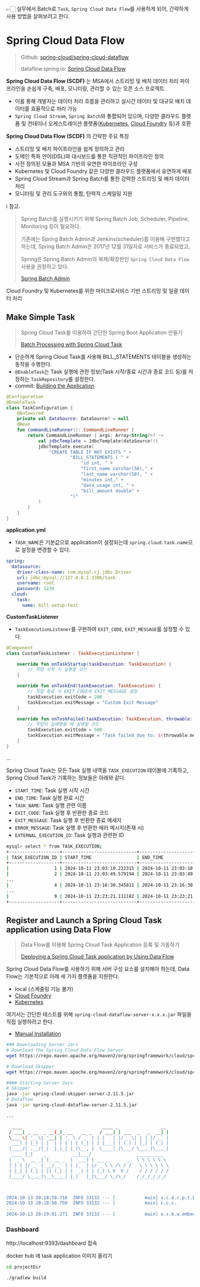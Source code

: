 👉🏻 실무에서 Batch로 `Task`, `Spring Cloud Data Flow`를 사용하게 되어, 간략하게 사용 방법을 살펴보려고 한다.

# Spring Cloud Data Flow

> Github: [spring-cloud/spring-cloud-dataflow](https://github.com/spring-cloud/spring-cloud-dataflow)
> 
> dataflow.spring.io: [Spring Cloud Data Flow](https://dataflow.spring.io/)

**Spring Cloud Data Flow (SCDF)** 는 MSA에서 스트리밍 및 배치 데이터 처리 파이프라인을 손쉽게 구축, 배포, 모니터링, 관리할 수 있는 오픈 소스 프로젝트
- 이를 통해 개발자는 데이터 처리 흐름을 관리하고 실시간 데이터 및 대규모 배치 데이터를 효율적으로 처리 가능
- `Spring Cloud Stream`, `Spring Batch`와 통합되어 있으며, 다양한 클라우드 플랫폼 및 컨테이너 오케스트레이션 플랫폼([Kubernetes](https://kubernetes.io/), [Cloud Foundry](https://www.cloudfoundry.org/) 등)과 호환

**Spring Cloud Data Flow (SCDF)** 의 간략한 주요 특징
- 스트리밍 및 배치 파이프라인을 쉽게 정의하고 관리
- 도메인 특화 언어(DSL)와 대시보드를 통한 직관적인 파이프라인 정의
- 사전 정의된 모듈과 MSA 기반의 유연한 파이프라인 구성
- Kubernetes 및 Cloud Foundry 같은 다양한 클라우드 플랫폼에서 유연하게 배포
- Spring Cloud Stream과 Spring Batch를 통한 강력한 스트리밍 및 배치 데이터 처리
- 모니터링 및 관리 도구와의 통합, 탄력적 스케일링 지원

ℹ️ 참고.

> Spring Batch를 실행시키기 위해 Spring Batch Job, Scheduler, Pipeline, Monitoring 등이 필요하다.
> 
> 기존에는 Spring Batch Admin과 Jenkins(scheduler)를 이용해 구현했다고 하는데, Spring Batch Admin은 2017년 12월 31일자로 서비스가 종료되었고, 
> 
> Spring은 Spring Batch Admin의 복제/확장판인 `Spring Cloud Data Flow` 사용을 권장하고 있다.
>
> [Spring Batch Admin](https://docs.spring.io/spring-batch-admin/2.x/)

Cloud Foundry 및 Kubernetes를 위한 마이크로서비스 기반 스트리밍 및 일괄 데이터 처리

## Make Simple Task

> Spring Cloud Task를 이용하여 간단한 Spring Boot Application 만들기
> 
> [Batch Processing with Spring Cloud Task](https://dataflow.spring.io/docs/batch-developer-guides/batch/spring-task/)

- 단순하게 Spring Cloud Task를 사용해 BILL_STATEMENTS 테이블을 생성하는 동작을 수행한다.
- `@EnableTask`는 Task 실행에 관한 정보(Task 시작/종료 시간과 종료 코드 등)를 저장하는 `TaskRepository`를 설정한다.
- commit: [Building the Application](https://github.com/jihunparkme/Study-project-spring-java/commit/284befb7419863d648d6b3556b356027aa7fec11)

```kotlin
@Configuration
@EnableTask
class TaskConfiguration {
    @Autowired
    private val dataSource: DataSource? = null
    @Bean
    fun commandLineRunner(): CommandLineRunner {
        return CommandLineRunner { args: Array<String?>? ->
            val jdbcTemplate = JdbcTemplate(dataSource!!)
            jdbcTemplate.execute(
                "CREATE TABLE IF NOT EXISTS " +
                        "BILL_STATEMENTS ( " +
                            "id int, " +
                            "first_name varchar(50)," +
                            "last_name varchar(50), " +
                            "minutes int," +
                            "data_usage int, " +
                            "bill_amount double" +
                        ")"
            )
        }
    }
}
```

**application.yml**
- `TASK_NAME`은 기본값으로 application이 설정되는데 `spring.cloud.task.name`으로 설정을 변경할 수 있다.

```yaml
spring:
  datasource:
    driver-class-name: com.mysql.cj.jdbc.Driver
    url: jdbc:mysql://127.0.0.1:3306/task
    username: root
    password: 1234
  cloud:
    task:
      name: bill-setup-test
```

**CustomTaskListener**
- `TaskExecutionListener`를 구현하여 `EXIT_CODE`, `EXIT_MESSAGE`를 설정할 수 있다.

```kotlin
@Component
class CustomTaskListener : TaskExecutionListener {

    override fun onTaskStartup(taskExecution: TaskExecution) {
        // 작업 시작 시 실행할 코드
    }

    override fun onTaskEnd(taskExecution: TaskExecution) {
        // 작업 종료 시 EXIT_CODE와 EXIT_MESSAGE 설정
        taskExecution.exitCode = 200
        taskExecution.exitMessage = "Custom Exit Message"
    }

    override fun onTaskFailed(taskExecution: TaskExecution, throwable: Throwable) {
        // 작업이 실패했을 때 실행할 코드
        taskExecution.exitCode = 500
        taskExecution.exitMessage = "Task failed due to: ${throwable.message}"
    }
}
```

...

Spring Cloud Task는 모든 Task 실행 내역을 `TASK_EXECUTION` 테이블에 기록하고,<br/>
Spring Cloud Task가 기록하는 정보들은 아래와 같다.
- `START_TIME`: Task 실행 시작 시간
- `END_TIME`: Task 실행 완료 시간
- `TASK_NAME`: Task 실행 관련 이름
- `EXIT_CODE`: Task 실행 후 반환한 종료 코드
- `EXIT_MESSAGE`: Task 실행 후 반환한 종료 메세지
- `ERROR_MESSAGE`: Task 실행 후 반환한 에러 메시지(존재 시)
- `EXTERNAL_EXECUTION_ID`: Task 실행과 관련한 ID

```bash
mysql> select * from TASK_EXECUTION;
+-------------------+----------------------------+----------------------------+-------------+-----------+--------------+---------------+---------------------+-----------------------+---------------------+
| TASK_EXECUTION_ID | START_TIME                 | END_TIME                   | TASK_NAME   | EXIT_CODE | EXIT_MESSAGE | ERROR_MESSAGE | LAST_UPDATED        | EXTERNAL_EXECUTION_ID | PARENT_EXECUTION_ID |
+-------------------+----------------------------+----------------------------+-------------+-----------+--------------+---------------+---------------------+-----------------------+---------------------+
|                 1 | 2024-10-11 23:03:10.222315 | 2024-10-11 23:03:10.324128 | bill-setup-test |         0 | NULL         | NULL          | 2024-10-11 23:03:10 | NULL                  |                NULL |
|                 2 | 2024-10-11 23:03:49.579194 | 2024-10-11 23:03:49.651225 | bill-setup-test |         0 | NULL         | NULL          | 2024-10-11 23:03:50 | NULL                  |                NULL |
...
|                 4 | 2024-10-11 23:16:30.345811 | 2024-10-11 23:16:30.412893 | bill-setup-test |         0 | Custom Exit Message | NULL          | 2024-10-11 23:16:30 | NULL                  |                NULL |
...
|                 9 | 2024-10-11 23:23:21.111182 | 2024-10-11 23:23:21.171615 | bill-setup-test |         1 | Custom Exit Message | java.lang.RuntimeException: error message | 2024-10-11 23:23:21 | NULL                  |                NULL |
+-------------------+----------------------------+----------------------------+-------------+-----------+--------------+---------------+---------------------+-----------------------+---------------------+
```

## Register and Launch a Spring Cloud Task application using Data Flow

> Data Flow를 이용해 Spring Cloud Task Application 등록 및 가동하기
>
> [Deploying a Spring Cloud Task application by Using Data Flow](https://dataflow.spring.io/docs/batch-developer-guides/batch/data-flow-simple-task/)

Spring Cloud Data Flow를 사용하기 위해 서버 구성 요소를 설치해야 하는데, Data Flow는 기본적으로 아래 세 가지 플랫폼을 지원한다.
- local (스케줄링 기능 불가)
- [Cloud Foundry](https://www.cloudfoundry.org/)
- [Kubernetes](https://kubernetes.io/)

여기서는 간단한 테스트를 위해 `spring-cloud-dataflow-server-x.x.x.jar` 파일을 직접 실행하려고 한다.
- [Manual Installation](https://dataflow.spring.io/docs/installation/local/manual/)

```sh
### Downloading Server Jars
# Download the Spring Cloud Data Flow Server
wget https://repo.maven.apache.org/maven2/org/springframework/cloud/spring-cloud-dataflow-server/2.11.5/spring-cloud-dataflow-server-2.11.5.jar

# Download Skipper
wget https://repo.maven.apache.org/maven2/org/springframework/cloud/spring-cloud-skipper-server/2.11.5/spring-cloud-skipper-server-2.11.5.jar

#### Starting Server Jars
# Skipper
java -jar spring-cloud-skipper-server-2.11.5.jar
# Dataflow
java -jar spring-cloud-dataflow-server-2.11.5.jar

...

  ____                              ____ _                __
 / ___| _ __  _ __(_)_ __   __ _   / ___| | ___  _   _  __| |
 \___ \| '_ \| '__| | '_ \ / _` | | |   | |/ _ \| | | |/ _` |
  ___) | |_) | |  | | | | | (_| | | |___| | (_) | |_| | (_| |
 |____/| .__/|_|  |_|_| |_|\__, |  \____|_|\___/ \__,_|\__,_|
  ____ |_|    _          __|___/                 __________
 |  _ \  __ _| |_ __ _  |  ___| | _____      __  \ \ \ \ \ \
 | | | |/ _` | __/ _` | | |_  | |/ _ \ \ /\ / /   \ \ \ \ \ \
 | |_| | (_| | || (_| | |  _| | | (_) \ V  V /    / / / / / /
 |____/ \__,_|\__\__,_| |_|   |_|\___/ \_/\_/    /_/_/_/_/_/



2024-10-13 20:18:58.716  INFO 33132 --- [           main] s.c.d.c.p.t.DatabaseTypeAwareInitializer : checking database driver type:org.h2.Driver
2024-10-13 20:18:58.750  INFO 33132 --- [           main] c.c.c.
...
2024-10-13 20:19:01.271  INFO 33132 --- [           main] o.s.b.w.embedded.tomcat.TomcatWebServer  : Tomcat initialized with port(s): 9393 (http)
```

### Dashboard

http://localhost:9393/dashboard 접속


docker hub 에 task application 이미지 올리기

```sh
cd projectDir

./gradlew build
```






